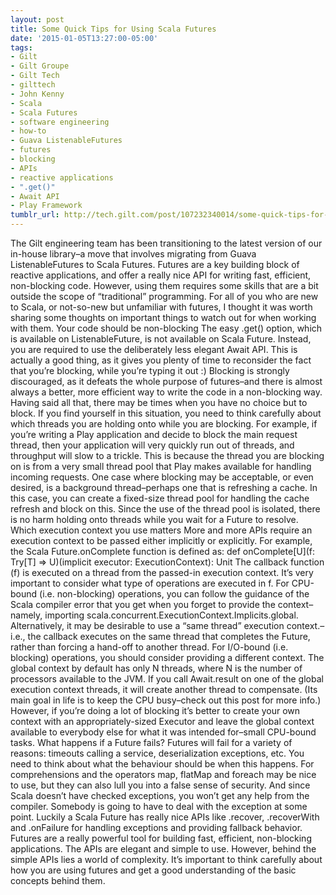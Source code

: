 ```yaml
---
layout: post
title: Some Quick Tips for Using Scala Futures
date: '2015-01-05T13:27:00-05:00'
tags:
- Gilt
- Gilt Groupe
- Gilt Tech
- gilttech
- John Kenny
- Scala
- Scala Futures
- software engineering
- how-to
- Guava ListenableFutures
- futures
- blocking
- APIs
- reactive applications
- ".get()"
- Await API
- Play Framework
tumblr_url: http://tech.gilt.com/post/107232340014/some-quick-tips-for-using-scala-futures
---
```


The Gilt engineering team has been transitioning to the latest version of our in-house library–a move that involves migrating from Guava ListenableFutures to Scala Futures. Futures are a key building block of reactive applications, and offer a really nice API for writing fast, efficient, non-blocking code. However, using them requires some skills that are a bit outside the scope of “traditional” programming. 
For all of you who are new to Scala, or not-so-new but unfamiliar with futures, I thought it was worth sharing some thoughts on important things to watch out for when working with them.
Your code should be non-blocking
The easy .get() option, which is available on ListenableFuture, is not available on Scala Future. Instead, you are required to use the deliberately less elegant Await API. This is actually a good thing, as it gives you plenty of time to reconsider the fact that you’re blocking, while you’re typing it out :) Blocking is strongly discouraged, as it defeats the whole purpose of futures–and there is almost always a better, more efficient way to write the code in a non-blocking way.
Having said all that, there may be times when you have no choice but to block. If you find yourself in this situation, you need to think carefully about which threads you are holding onto while you are blocking. For example, if you’re writing a Play application and decide to block the main request thread, then your application will very quickly run out of threads, and throughput will slow to a trickle. This is because the thread you are blocking on is from a very small thread pool that Play makes available for handling incoming requests.
One case where blocking may be acceptable, or even desired, is a background thread–perhaps one that is refreshing a cache. In this case, you can create a fixed-size thread pool for handling the cache refresh and block on this. Since the use of the thread pool is isolated, there is no harm holding onto threads while you wait for a Future to resolve.
Which execution context you use matters
More and more APIs require an execution context to be passed either implicitly or explicitly. For example, the Scala Future.onComplete function is defined as:
def onComplete[U](f: Try[T] => U)(implicit executor: ExecutionContext): Unit
The callback function (f) is executed on a thread from the passed-in execution context. It’s very important to consider what type of operations are executed in f.
For CPU-bound (i.e. non-blocking) operations, you can follow the guidance of the Scala compiler error that you get when you forget to provide the context–namely, importing scala.concurrent.ExecutionContext.Implicits.global. Alternatively, it may be desirable to use a “same thread” execution context.–i.e., the callback executes on the same thread that completes the Future, rather than forcing a hand-off to another thread.
For I/O-bound (i.e. blocking) operations, you should consider providing a different context. The global context by default has only N threads, where N is the number of processors available to the JVM. If you call Await.result on one of the global execution context threads, it will create another thread to compensate. (Its main goal in life is to keep the CPU busy–check out this post for more info.) However, if you’re doing a lot of blocking it’s better to create your own context with an appropriately-sized Executor and leave the global context available to everybody else for what it was intended for–small CPU-bound tasks.
What happens if a Future fails?
Futures will fail for a variety of reasons: timeouts calling a service, deserialization exceptions, etc. You need to think about what the behaviour should be when this happens. For comprehensions and the operators map, flatMap and foreach may be nice to use, but they can also lull you into a false sense of security. And since Scala doesn’t have checked exceptions, you won’t get any help from the compiler. Somebody is going to have to deal with the exception at some point. Luckily a Scala Future has really nice APIs like .recover, .recoverWith and .onFailure for handling exceptions and providing fallback behavior.
Futures are a really powerful tool for building fast, efficient, non-blocking applications. The APIs are elegant and simple to use. However, behind the simple APIs lies a world of complexity. It’s important to think carefully about how you are using futures and get a good understanding of the basic concepts behind them.
